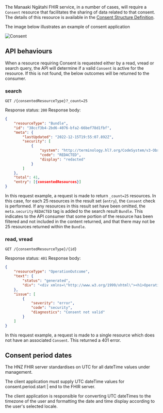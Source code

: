 The Manaaki Ngātahi FHIR service, in a number of cases, will require a `Consent` resource that facilitates the sharing of data related to that consent. The details of this resource is available in the [Consent Structure Definition](./StructureDefinition-CovidConsent.html). 

The image below illustrates an example of consent application

![Consent](./consent.png)

## API behaviours

When a resource requiring Consent is requested either by a read, vread or search query, the API will determine if a valid `Consent` is active for the resource. If this is not found, the below outcomes will be returned to the consumer.

### search

`GET /{consentedResourceType}?_count=25`

Response status: `200`
Response body:

```json
{
    "resourceType": "Bundle",
    "id": "38ccf3b4-2bd6-4076-bfa2-66bef78d1fbf",
    "meta": {
        "lastUpdated": "2022-12-15T19:55:07.892Z",
        "security": [
            {
                "system": "http://terminology.hl7.org/CodeSystem/v3-ObservationValue",
                "code": "REDACTED",
                "display": "redacted"
            }
        ]
    },
    "total": 41,
    "entry": [{consentedResources}]
}
```

In this request example, a request is made to return `_count=25` resources. In this case, for each 25 resources in the result set (`entry`), the `Consent` check is performed. If any resources in this result set have been omitted, the `meta.security` `REDACTED` tag is added to the search result `Bundle`. This indicates to the API consumer that some portion of the resource has been filtered and not included in the content returned, and that there may not be 25 resources returned within the `Bundle`.

### read, vread

`GET /{consentedResourceType}/{id}`

Response status: `401`
Response body:

```json
{
    "resourceType": "OperationOutcome",
    "text": {
        "status": "generated",
        "div": "<div xmlns=\"http://www.w3.org/1999/xhtml\"><h1>Operation Outcome</h1><table border=\"0\"><tr><td style=\"font-weight: bold;\">error</td><td>[]</td><td><pre>Consent not valid</pre></td></tr></table></div>"
    },
    "issue": [
        {
            "severity": "error",
            "code": "security",
            "diagnostics": "Consent not valid"
        }
    ]
}
```

In this request example, a request is made to a single resource which does not have an associated `Consent`. This returned a 401 error.


## Consent period dates

The HNZ FHIR server standardises on UTC for all dateTime values under management.

The client application must supply UTC dateTime values for consent.period.start | end to the FHIR server.

The client application is responsible for converting UTC dateTimes to the timezone of the user and formatting the date and time display according to the user's selected locale.
